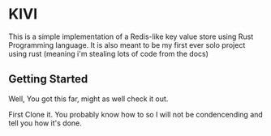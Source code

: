 # KIVI

This is a simple implementation of a Redis-like key value store using Rust Programming language. It is also meant to be my first ever solo project using rust (meaning i'm stealing lots of code from the docs)

## Getting Started

Well, You got this far, might as well check it out.

First Clone it. You probably know how to so I will not be condencending and tell you how it's done.
